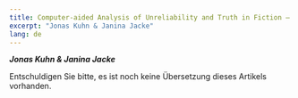 ```yaml
---
title: Computer-aided Analysis of Unreliability and Truth in Fiction – Interconnecting and Operationalizing Narratology (CAUTION)
excerpt: "Jonas Kuhn & Janina Jacke"
lang: de
---
```


***Jonas Kuhn & Janina Jacke***

Entschuldigen Sie bitte, es ist noch keine Übersetzung dieses Artikels vorhanden.